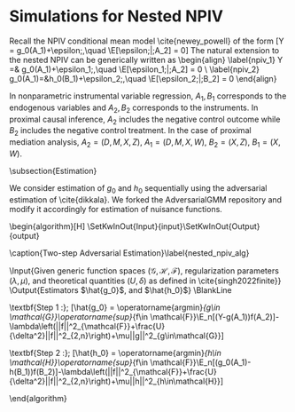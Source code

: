# Simulations for Nested NPIV



Recall the NPIV conditional mean model \cite{newey_powell} of the form
\[Y = g_0(A_1)+\epsilon\;,\quad \E[\epsilon\;|\;A_2] = 0\]
The natural extension to the nested NPIV can be generically written as
\begin{align}
\label{npiv_1}
    Y =& g_0(A_1)+\epsilon_1\;,\quad \E[\epsilon_1\;|\;A_2] = 0 \\
\label{npiv_2}    
    g_0(A_1)=&h_0(B_1)+\epsilon_2\;,\quad \E[\epsilon_2\;|\;B_2] = 0 
\end{align}




In nonparametric instrumental variable regression, $A_1, B_1$ corresponds to the endogenous variables and $A_2, B_2$ corresponds to the instruments. In proximal causal inference, $A_2$ includes the negative control outcome while $B_2$ includes the negative control treatment. In the case of proximal mediation analysis, $A_2 = (D,M,X,Z)$, $A_1=(D,M,X,W)$, $B_2 = (X,Z)$, $B_1 = (X,W)$.

\subsection{Estimation}

We consider estimation of $g_0$ and $h_0$ sequentially using the adversarial estimation of \cite{dikkala}. We forked the AdversarialGMM repository and modify it accordingly for estimation of nuisance functions. 

\begin{algorithm}[H]
\SetKwInOut{Input}{input}\SetKwInOut{Output}{output}

\caption{Two-step Adversarial Estimation}\label{nested_npiv_alg}

\Input{Given generic function spaces $(\mathcal{G},\mathcal{H},\mathcal{F})$, regularization parameters $(\lambda, \mu)$, and theoretical quantities $(U,\delta)$ as defined in \cite{singh2022finite}}
\Output{Estimators $\hat{g_0}$, and $\hat{h_0}$}
\BlankLine

\textbf{Step 1 :}\;
\[\hat{g_0} = \operatorname{argmin}_{g\in \mathcal{G}}\operatorname{sup}_{f\in \mathcal{F}}\E_n[(Y-g(A_1))f(A_2)]-\lambda\left(||f||^2_{\mathcal{F}}+\frac{U}{\delta^2}||f||^2_{2,n}\right)+\mu||g||^2_{g\in\mathcal{G}}\]

\textbf{Step 2 :}\;
\[\hat{h_0} = \operatorname{argmin}_{h\in \mathcal{H}}\operatorname{sup}_{f\in \mathcal{F}}\E_n[(g_0(A_1)-h(B_1))f(B_2)]-\lambda\left(||f||^2_{\mathcal{F}}+\frac{U}{\delta^2}||f||^2_{2,n}\right)+\mu||h||^2_{h\in\mathcal{H}}\]

\end{algorithm}